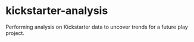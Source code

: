 # kickstarter-analysis
Performing analysis on Kickstarter data to uncover trends for a future play project.
